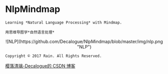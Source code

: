 # NlpMindmap

`Learning *Natural Language Processing* with Mindmap.`

`用思维导图学*自然语言处理*`

<div align=center>
![NLP](https://github.com/Decalogue/NlpMindmap/blob/master/img/nlp.png "NLP")
</div>

`Copyright © 2017 Rain. All Rights Reserved.`

[樱落清璃-Decalogue的 CSDN 博客](https://www.decalogue.cn)
